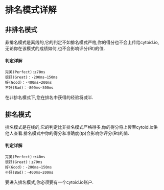 # 排名模式详解

## 非排名模式

非排名模式是离线的,它的判定不如排名模式严格,你的得分也不会上传给cytoid.io,无论你在该模式的成绩如何,也不会影响评分(Rt)的值.

#### 判定详解

~~~
完美(Perfect):±70ms
很好(Great)：-200ms~150ms
好(Good)：-400ms~200ms
不好(Bad)：-800ms~300ms
~~~

在非排名模式下,您在排名中获得的经验将减半. 

## 排名模式

排名模式是在线的,它的判定比非排名模式严格得多,你的得分将上传至cytoid.io供他人查看.排名模式中你的得分和准确度(tp)会影响你评分(Rt)的值.

#### 判定详解

```
完美(Perfect):±40ms
很好(Great)：±70ms
好(Good)：-200ms~150ms
不好(Bad)：-400ms~200ms
```

要进入排名模式,你必须要有一个cytoid.io账户.
